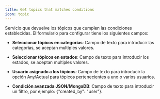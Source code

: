```yaml
---
title: Get topics that matches conditions
icon: topic
---
```

Servicio que devuelve los tópicos que cumplen las condiciones establecidas. El formulario para configurar tiene los siguientes campos:

* **Seleccionar tópicos en categorías**: Campo de texto para introducir las categorias, se aceptan multiples valores.

* **Seleccionar tópicos en estados**: Campo de texto para introducir los estados, se aceptan multiples valores.

* **Usuario asignado a los tópicos**: Campo de texto para introducir la opción Any/Actual para tópicos pertenecientes a uno o varios usuarios.

* **Condición avanzada JSON/MongoDB**: Campo de texto para introducir un filtro, por ejemplo: {"created_by": "user"}.